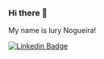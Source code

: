 ### Hi there 👋
  
  My name is Iury Nogueira!
 
 [![Linkedin Badge](https://img.shields.io/badge/LinkedIn-0077B5?style=for-the-badge&logo=Linkedin&link=https://www.linkedin.com/in/alyssonmascarenhas)](https://www.linkedin.com/alyssonmascarenhas)
